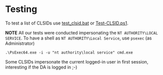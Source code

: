 # Testing

To test a list of CLSIDs use [test_clsid.bat](test_clsid.bat) or [Test-CLSID.ps1](Test-CLSID.ps1).

**NOTE** All our tests were conducted impersonating the `NT AUTHORITY\LOCAL SERVICE`. To have a shell as `NT AUTHORITY\Local Service`, use `psexec` (as Administrator)
```
.\PsExec64.exe -i -u "nt authority\local service" cmd.exe
```

Some CLSIDs impersonate the current logged-in user in first session, interesting if the DA is logged in ;-)
